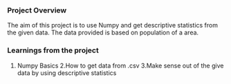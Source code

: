 ### Project Overview

 The aim of this project is to use Numpy and get descriptive statistics from the given data. 
The data provided is based on population of a area.



### Learnings from the project

 1. Numpy Basics
2.How to get data from .csv
3.Make sense out of the give data by using  descriptive statistics


